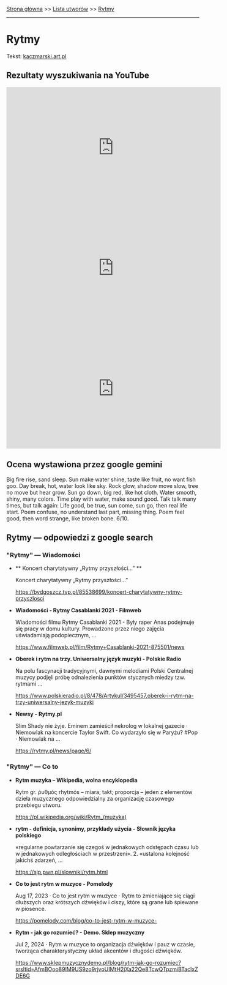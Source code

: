 [Strona główna](../index.md) >> [Lista utworów](../list.md) >> [Rytmy](530.md)

---

# Rytmy

Tekst: [kaczmarski.art.pl](https://www.kaczmarski.art.pl/tworczosc/wiersze/rytmy/)

## Rezultaty wyszukiwania na YouTube

<iframe width="560" height="315" src="https://www.youtube.com/embed/tTmX9doyNTY?si=IdontcarewhotheIRSsendsImnotpayingtaxes" title="YouTube video player" frameborder="0" allow="accelerometer; autoplay; clipboard-write; encrypted-media; gyroscope; picture-in-picture; web-share" referrerpolicy="strict-origin-when-cross-origin" allowfullscreen></iframe>

<iframe width="560" height="315" src="https://www.youtube.com/embed/1o78c7GKqU8?si=IdontcarewhotheIRSsendsImnotpayingtaxes" title="YouTube video player" frameborder="0" allow="accelerometer; autoplay; clipboard-write; encrypted-media; gyroscope; picture-in-picture; web-share" referrerpolicy="strict-origin-when-cross-origin" allowfullscreen></iframe>

<iframe width="560" height="315" src="https://www.youtube.com/embed/c1R_M6BrJro?si=IdontcarewhotheIRSsendsImnotpayingtaxes" title="YouTube video player" frameborder="0" allow="accelerometer; autoplay; clipboard-write; encrypted-media; gyroscope; picture-in-picture; web-share" referrerpolicy="strict-origin-when-cross-origin" allowfullscreen></iframe>

## Ocena wystawiona przez google gemini

Big fire rise, sand sleep. Sun make water shine, taste like fruit, no want fish goo. Day break, hot, water look like sky. Rock glow, shadow move slow, tree no move but hear grow. Sun go down, big red, like hot cloth. Water smooth, shiny, many colors. Time play with water, make sound good. Talk talk many times, but talk again: Life good, be true, sun come, sun go, then real life start. Poem confuse, no understand last part, missing thing. Poem feel good, then word strange, like broken bone. 6/10.


## Rytmy — odpowiedzi z google search

### "Rytmy" — Wiadomości

- **  Koncert charytatywny „Rytmy przyszłości...”  **

    Koncert charytatywny „Rytmy przyszłości...” 

   <https://bydgoszcz.tvp.pl/85538699/koncert-charytatywny-rytmy-przyszlosci>
- **Wiadomości - Rytmy Casablanki 2021 - Filmweb**

    Wiadomości filmu Rytmy Casablanki 2021 - Były raper Anas podejmuje się pracy w domu kultury. Prowadzone przez niego zajęcia uświadamiają podopiecznym, ... 

   <https://www.filmweb.pl/film/Rytmy+Casablanki-2021-875501/news>
- **Oberek i rytm na trzy. Uniwersalny język muzyki - Polskie Radio**

    Na polu fascynacji tradycyjnymi, dawnymi melodiami Polski Centralnej muzycy podjęli próbę odnalezienia punktów stycznych miedzy tzw. rytmami ... 

   <https://www.polskieradio.pl/8/478/Artykul/3495457,oberek-i-rytm-na-trzy-uniwersalny-jezyk-muzyki>
- **Newsy - Rytmy.pl**

    Slim Shady nie żyje. Eminem zamieścił nekrolog w lokalnej gazecie · Niemowlak na koncercie Taylor Swift. Co wydarzyło się w Paryżu? #Pop · Niemowlak na ... 

   <https://rytmy.pl/news/page/6/>

### "Rytmy" — Co to

- **Rytm muzyka – Wikipedia, wolna encyklopedia**

    Rytm gr. ῥυθμός rhytmós – miara; takt; proporcja – jeden z elementów dzieła muzycznego odpowiedzialny za organizację czasowego przebiegu utworu. 

   <https://pl.wikipedia.org/wiki/Rytm_(muzyka)>
- **rytm - definicja, synonimy, przykłady użycia - Słownik języka polskiego**

    «regularne powtarzanie się czegoś w jednakowych odstępach czasu lub w jednakowych odległościach w przestrzeni». 2. «ustalona kolejność jakichś zdarzeń, ... 

   <https://sjp.pwn.pl/slowniki/rytm.html>
- **Co to jest rytm w muzyce - Pomelody**

    Aug 17, 2023  ·  Co to jest rytm w muzyce · Rytm to zmieniające się ciągi dłuższych oraz krótszych dźwięków i ciszy, które są grane lub śpiewane w piosence. 

   <https://pomelody.com/blog/co-to-jest-rytm-w-muzyce->
- **Rytm - jak go rozumieć? - Demo. Sklep muzyczny**

    Jul 2, 2024  ·  Rytm w muzyce to organizacja dźwięków i pauz w czasie, tworząca charakterystyczny układ akcentów i długości dźwięków. 

   <https://www.sklepmuzycznydemo.pl/blog/rytm-jak-go-rozumiec?srsltid=AfmBOoo89IM9US9zo9rjvoUIMtH2jXa22Qe8TcwQTpzmiBTaclxZDE6G>

